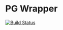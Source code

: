 # PG Wrapper
[![Build Status](https://travis-ci.org/claudiohilario/pg-wrapper.svg?branch=master)](https://travis-ci.org/claudiohilario/pg-wrapper)
